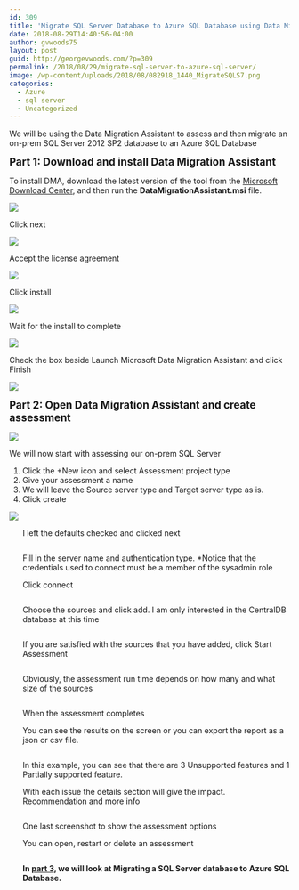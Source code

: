 ```yaml
---
id: 309
title: 'Migrate SQL Server Database to Azure SQL Database using Data Migration Assistant &#8211; part 1'
date: 2018-08-29T14:40:56-04:00
author: gvwoods75
layout: post
guid: http://georgevwoods.com/?p=309
permalink: /2018/08/29/migrate-sql-server-to-azure-sql-server/
image: /wp-content/uploads/2018/08/082918_1440_MigrateSQLS7.png
categories:
  - Azure
  - sql server
  - Uncategorized
---
```

We will be using the Data Migration Assistant to assess and then migrate an on-prem SQL Server 2012 SP2 database to an Azure SQL Database

<span style="font-size: 14pt;"><strong>Part 1: Download and install Data Migration Assistant<br /> </strong></span>

To install DMA, download the latest version of the tool from the [Microsoft Download Center](https://www.microsoft.com/download/details.aspx?id=53595), and then run the **DataMigrationAssistant.msi** file.

![](http://georgevwoods.com/wp-content/uploads/2018/08/082918_1440_MigrateSQLS1.png) 

Click next

![](http://georgevwoods.com/wp-content/uploads/2018/08/082918_1440_MigrateSQLS2.png) 

Accept the license agreement

![](http://georgevwoods.com/wp-content/uploads/2018/08/082918_1440_MigrateSQLS3.png) 

Click install

![](http://georgevwoods.com/wp-content/uploads/2018/08/082918_1440_MigrateSQLS4.png) 

Wait for the install to complete

![](http://georgevwoods.com/wp-content/uploads/2018/08/082918_1440_MigrateSQLS5.png) 

Check the box beside Launch Microsoft Data Migration Assistant and click Finish

![](http://georgevwoods.com/wp-content/uploads/2018/08/082918_1440_MigrateSQLS6.png) 

<span style="font-size: 14pt;"><strong>Part 2: Open Data Migration Assistant and create assessment<br /> </strong></span>

![](http://georgevwoods.com/wp-content/uploads/2018/08/082918_1440_MigrateSQLS7.png) 

We will now start with assessing our on-prem SQL Server

  1. Click the +New icon and select Assessment project type
  2. Give your assessment a name
  3. We will leave the Source server type and Target server type as is.
  4. Click create

![](http://georgevwoods.com/wp-content/uploads/2018/08/082918_1440_MigrateSQLS8.png) 

<p style="margin-left: 18pt;">
  I left the defaults checked and clicked next
</p>

<p style="margin-left: 18pt;">
  <img src="http://georgevwoods.com/wp-content/uploads/2018/08/082918_1440_MigrateSQLS9.png" alt="" />
</p>

<p style="margin-left: 18pt;">
  Fill in the server name and authentication type. *Notice that the credentials used to connect must be a member of the sysadmin role
</p>

<p style="margin-left: 18pt;">
  Click connect
</p>

<p style="margin-left: 18pt;">
  <img src="http://georgevwoods.com/wp-content/uploads/2018/08/082918_1440_MigrateSQLS10.png" alt="" />
</p>

<p style="margin-left: 18pt;">
  Choose the sources and click add. I am only interested in the CentralDB database at this time
</p>

<p style="margin-left: 18pt;">
  <img src="http://georgevwoods.com/wp-content/uploads/2018/08/082918_1440_MigrateSQLS11.png" alt="" />
</p>

<p style="margin-left: 18pt;">
  If you are satisfied with the sources that you have added, click Start Assessment
</p>

<p style="margin-left: 18pt;">
  <img src="http://georgevwoods.com/wp-content/uploads/2018/08/082918_1440_MigrateSQLS12.png" alt="" />
</p>

<p style="margin-left: 18pt;">
  Obviously, the assessment run time depends on how many and what size of the sources
</p>

<p style="margin-left: 18pt;">
  <img src="http://georgevwoods.com/wp-content/uploads/2018/08/082918_1440_MigrateSQLS13.png" alt="" />
</p>

<p style="margin-left: 18pt;">
  When the assessment completes
</p>

<p style="margin-left: 18pt;">
  You can see the results on the screen or you can export the report as a json or csv file.
</p>

<p style="margin-left: 18pt;">
  <img src="http://georgevwoods.com/wp-content/uploads/2018/08/082918_1440_MigrateSQLS14.png" alt="" />
</p>

<p style="margin-left: 18pt;">
  In this example, you can see that there are 3 Unsupported features and 1 Partially supported feature.
</p>

<p style="margin-left: 18pt;">
  With each issue the details section will give the impact. Recommendation and more info
</p>

<p style="margin-left: 18pt;">
  <img src="http://georgevwoods.com/wp-content/uploads/2018/08/082918_1440_MigrateSQLS15.png" alt="" />
</p>

<p style="margin-left: 18pt;">
  One last screenshot to show the assessment options
</p>

<p style="margin-left: 18pt;">
  You can open, restart or delete an assessment
</p>

<p style="margin-left: 18pt;">
  <img src="http://georgevwoods.com/wp-content/uploads/2018/08/082918_1440_MigrateSQLS16.png" alt="" />
</p>

<p style="margin-left: 18pt;">
  <strong>In <a href="http://georgevwoods.com/2018/08/31/migrate-sql-server-to-azure-sql-server-using-data-migration-assistant-final-steps/">part 3</a>, we will look at Migrating a SQL Server database to Azure SQL Database.</strong>
</p>

&nbsp;

&nbsp;

&nbsp;

&nbsp;